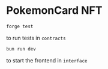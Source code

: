# PokemonCard NFT

```rust
forge test
```

to run tests in `contracts`

```javascript
bun run dev
```

to start the frontend in `interface`